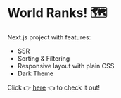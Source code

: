 # World Ranks! 🗺️

Next.js project with features:

- SSR
- Sorting & Filtering
- Responsive layout with plain CSS
- Dark Theme

Click 👉 [here](https://nextjs-worldranks.vercel.app/) 👈 to check it out!
